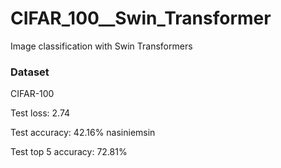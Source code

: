 # CIFAR_100__Swin_Transformer
Image classification with Swin Transformers

### Dataset

CIFAR-100

Test loss: 2.74

Test accuracy: 42.16% nasiniemsin

Test top 5 accuracy: 72.81%
